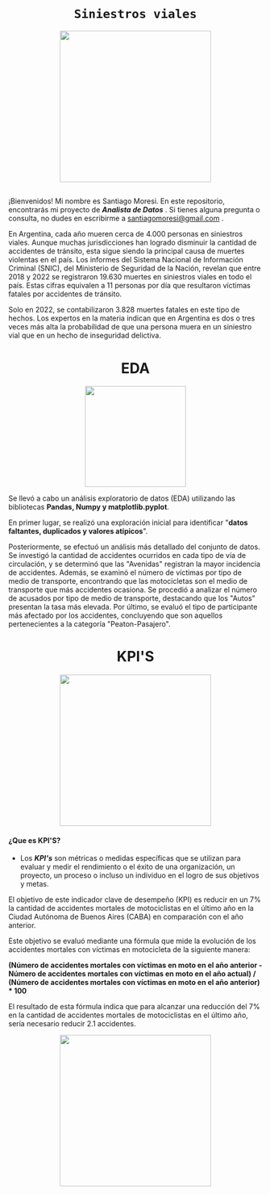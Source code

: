 # <h1 align="center">**`Siniestros viales`**</h1>

<p align='center'>
<img src="https://static.lajornadaestadodemexico.com/wp-content/uploads/2022/08/Siniestros-viales.jpg"  height=300>
<p>

## 

¡Bienvenidos! Mi nombre es Santiago Moresi. En este repositorio, encontrarás mi proyecto de  ***Analista de Datos*** . Si tienes alguna pregunta o consulta, no dudes en escribirme a santiagomoresi@gmail.com .

En Argentina, cada año mueren cerca de 4.000 personas en siniestros viales. Aunque muchas jurisdicciones han logrado disminuir la cantidad de accidentes de tránsito, esta sigue siendo la principal causa de muertes violentas en el país.
Los informes del Sistema Nacional de Información Criminal (SNIC), del Ministerio de Seguridad de la Nación, revelan que entre 2018 y 2022 se registraron 19.630 muertes en siniestros viales en todo el país. Estas cifras equivalen a 11 personas por día que resultaron víctimas fatales por accidentes de tránsito.

Solo en 2022, se contabilizaron 3.828 muertes fatales en este tipo de hechos. Los expertos en la materia indican que en Argentina es dos o tres veces más alta la probabilidad de que una persona muera en un siniestro vial que en un hecho de inseguridad delictiva.

##

# <h1 align="center">**EDA**</h1>

<p align='center'>
<img src="https://kinsta.com/es/wp-content/uploads/sites/8/2017/12/wordpress-graficos-2-1024x512.png"  height=200>
<p>


Se llevó a cabo un análisis exploratorio de datos (EDA) utilizando las bibliotecas **Pandas, Numpy y matplotlib.pyplot**.

En primer lugar, se realizó una exploración inicial para identificar "**datos faltantes, duplicados y valores atípicos**".

Posteriormente, se efectuó un análisis más detallado del conjunto de datos. Se investigó la cantidad de accidentes ocurridos en cada tipo de vía de circulación, y se determinó que las "Avenidas" registran la mayor incidencia de accidentes. Además, se examinó el número de víctimas por tipo de medio de transporte, encontrando que las motocicletas son el medio de transporte que más accidentes ocasiona. Se procedió a analizar el número de acusados por tipo de medio de transporte, destacando que los "Autos" presentan la tasa más elevada. Por último, se evaluó el tipo de participante más afectado por los accidentes, concluyendo que son aquellos pertenecientes a la categoría "Peaton-Pasajero".



## <h1 align="center">**KPI'S**</h1>
<p align='center'>
<img src="https://www.growthforce.com/hs-fs/hubfs/Best%20Labor%20KPIs%20for%20Service%20Businesses.jpeg?width=680&height=411&name=Best%20Labor%20KPIs%20for%20Service%20Businesses.jpeg"  height=300>
<p>

#### ¿Que es KPI'S?
 - Los ***KPI's*** son métricas o medidas específicas que se utilizan para evaluar y medir el rendimiento o el éxito de una organización, un proyecto, un proceso o incluso un individuo en el logro de sus objetivos y metas.

El objetivo de este indicador clave de desempeño (KPI) es reducir en un 7% la cantidad de accidentes mortales de motociclistas en el último año en la Ciudad Autónoma de Buenos Aires (CABA) en comparación con el año anterior.

Este objetivo se evaluó mediante una fórmula que mide la evolución de los accidentes mortales con víctimas en motocicleta de la siguiente manera:

**(Número de accidentes mortales con víctimas en moto en el año anterior - Número de accidentes mortales con víctimas en moto en el año actual) / (Número de accidentes mortales con víctimas en moto en el año anterior) * 100**

El resultado de esta fórmula indica que para alcanzar una reducción del 7% en la cantidad de accidentes mortales de motociclistas en el último año, sería necesario reducir 2.1 accidentes.


<p align='center'>
<img src="https://seguros.lacaja.com.ar/sites/default/files/styles/la_caja_2_columnas_570x465_/public/2022-08/202208-blog-01.jpg?itok=8YDP1BA9"  height=300>
<p>
